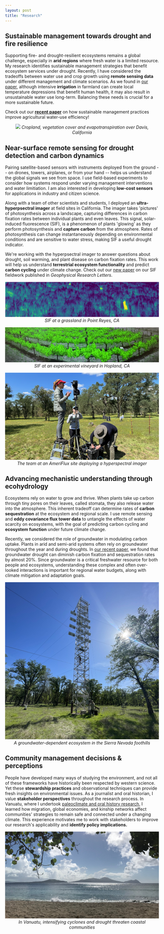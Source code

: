```yaml
---
layout: post
title: "Research"
---
```


## Sustainable management towards drought and fire resilience
Supporting fire- and drought-resilient ecosystems remains a global challenge, especially in **arid regions** where fresh water is a limited resource. My research identifies sustainable management strategies that benefit ecosystem services under drought. Recently, I have considered the tradeoffs between water use and crop growth using **remote sensing data** under different management and climate scenarios. As we found in [our paper](https://www.sciencedirect.com/science/article/abs/pii/S0140196320300331), although intensive **irrigation** in farmland can create local temperature depressions that benefit human health, it may also result in unsustainable water use long-term. Balancing these needs is crucial for a more sustainable future. 

Check out our [**recent paper**](https://doi.org/10.1088/1748-9326/ae15a9) on how sustainable management practices improve agricultural water-use efficiency!

<p align="center">
  <img src="/photos/crops2.jpeg">
  <em>Cropland, vegetation cover and evapotranspiration over Davis, California</em>
</p>

## Near-surface remote sensing for drought detection and carbon dynamics
Pairing satellite-based sensors with instruments deployed from the ground -- on drones, towers, airplanes, or from your hand -- helps us understand the global signals we see from space. I use field-based experiments to consider how systems respond under varying management interventions and water limitiation. I am also interested in developing **low-cost sensors** for applications in industry and citizen science.

Along with a team of other scientists and students, I deployed an **ultra-hyperpsectral imager** at field sites in California. The imager takes 'pictures' of photosynthesis across a landscape, capturing differences in carbon fixation rates between individual plants and even leaves. This signal, solar-induced fluorescence (SIF), is a phenomenon of plants 'glowing' as they perform photosynthesis and **capture carbon** from the atmosphere. Rates of photosynthesis can change instantaneously depending on environmental conditions and are sensitive to water stress, making SIF a useful drought indicator.  

We're working with the hyperpsectral imager to answer questions about drought, soil warming, and plant disease on carbon fixation rates. This work will help us understand **terrestrial ecosystem functionality** and predict **carbon cycling** under climate change. Check out our [new paper](http://dx.doi.org/10.1029/2023GL107429) on our SIF fieldwork published in _Geophysical Research Letters_. 

<p align="center">
  <img src="/photos/sif.png">
  <em>SIF at a grassland in Point Reyes, CA</em>
</p>

<p align="center">
  <img src="/photos/sif2.jpeg">
  <em>SIF at an experimental vineyard in Hopland, CA</em>
</p>

<p align="center">
  <img src="/photos/fieldwork.jpeg">
  <em>The team at an AmeriFlux site deploying a hyperspectral imager </em>
</p>

## Advancing mechanistic understanding through ecohydrology 
Ecosystems rely on water to grow and thrive. When plants take up carbon through tiny pores on their leaves, called stomata, they also release water into the atmosphere. This inherent tradeoff can determine rates of **carbon sequestration** at the ecosystem and regional scale. I use remote sensing and **eddy covariance flux tower data** to untangle the effects of water scarcity on ecosystems, with the goal of predicting carbon cycling and **ecosystem function** under future climate change. 

Recently, we considered the role of groundwater in modulating carbon uptake. Plants in arid and semi-arid systems often rely on groundwater throughout the year and during droughts. In [our recent paper](https://doi.org/10.1016/j.agrformet.2023.109725), we found that groundwater drought can diminish carbon fixation and sequestration rates by almost 20%. Since groundwater is a critical freshwater resource for both people and ecosystems, understanding these complex and often over-looked interactions is important for regional water budgets, along with climate mitigation and adaptation goals.

<p align="center">
  <img src="/photos/tonzi.jpeg">
  <em>A groundwater-dependent ecosystem in the Sierra Nevada foothills</em>
</p>

## Community management decisions & perceptions

People have developed many ways of studying the environment, and not all of these frameworks have historically been respected by western science. Yet these **stewardship practices** and observational techniques can provide fresh insights on environmental issues. As a journalist and oral historian, I value **stakeholder perspectives** throughout the research process. In Vanuatu, where I undertook [paleoclimate and oral history research](https://islandstudiesjournal.org/article/84747), I learned how migration, global economies, and kinship networks affect communities' strategies to remain safe and connected under a changing climate. This experience motivates me to work with stakeholders to improve our research's applicability and **identify policy implications.**


<p align="center">
  <img src="/photos/emao.jpeg">
  <em>In Vanuatu, intensifying cyclones and drought threaten coastal communities</em>
</p>
